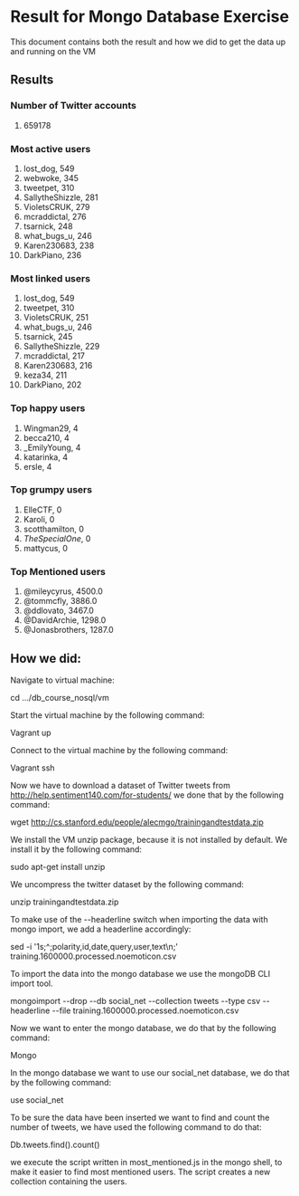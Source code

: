 # Result for Mongo Database Exercise

This document contains both the result and how we did to get the data up and running on the VM

## Results

### Number of Twitter accounts
1. 659178

### Most active users
1. lost_dog, 549
2. webwoke, 345
3. tweetpet, 310
4. SallytheShizzle, 281
5. VioletsCRUK, 279
6. mcraddictal, 276
7. tsarnick, 248
8. what_bugs_u, 246
9. Karen230683, 238
10. DarkPiano, 236

### Most linked users
1. lost_dog, 549
2. tweetpet, 310
3. VioletsCRUK, 251
4. what_bugs_u, 246
5. tsarnick, 245
6. SallytheShizzle, 229
7. mcraddictal, 217
8. Karen230683, 216
9. keza34, 211
10. DarkPiano, 202

### Top happy users
1. Wingman29, 4
2. becca210, 4
3. _EmilyYoung, 4
4. katarinka, 4
5. ersle, 4

### Top grumpy users
1. ElleCTF, 0
2. Karoli, 0
3. scotthamilton, 0
4. _TheSpecialOne_, 0
5. mattycus, 0

### Top Mentioned users
1. @mileycyrus, 4500.0
2. @tommcfly, 3886.0
3. @ddlovato, 3467.0
4. @DavidArchie, 1298.0
5. @Jonasbrothers, 1287.0

## How we did:

Navigate to virtual machine: 

cd …/db_course_nosql/vm

Start the virtual machine by the following command: 

Vagrant up

Connect to the virtual machine by the following command: 

Vagrant ssh

Now we have to download a dataset of Twitter tweets from http://help.sentiment140.com/for-students/ we done that by the following command: 

wget http://cs.stanford.edu/people/alecmgo/trainingandtestdata.zip

We install the VM unzip package, because it is not installed by default. We install it by the following command: 

sudo apt-get install unzip

We uncompress the twitter dataset by the following command:

unzip trainingandtestdata.zip

To make use of the --headerline switch when importing the data with mongo import, we add a headerline accordingly:

sed -i '1s;^;polarity,id,date,query,user,text\n;' training.1600000.processed.noemoticon.csv

To import the data into the mongo database we use the mongoDB CLI import tool. 

mongoimport --drop --db social_net --collection tweets --type csv --headerline --file training.1600000.processed.noemoticon.csv

Now we want to enter the mongo database, we do that by the following command: 

Mongo

In the mongo database we want to use our social_net database, we do that by the following command:

use social_net

To be sure the data have been inserted we want to find and count the number of tweets, we have used the following command to do that: 

Db.tweets.find().count()

we execute the script written in most_mentioned.js in the mongo shell,
to make it easier to find most mentioned users.
The script creates a new collection containing the users.
